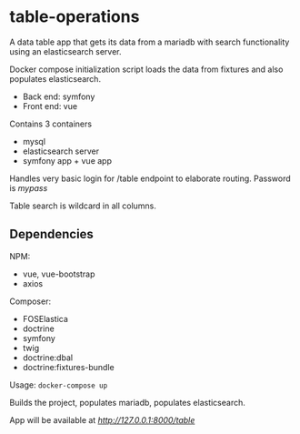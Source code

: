 # table-operations

A data table app that gets its data from a mariadb with search functionality using an elasticsearch server.

Docker compose initialization script loads the data from fixtures and also populates elasticsearch.

- Back end: symfony
- Front end: vue 

Contains 3 containers
- mysql
- elasticsearch server
- symfony app + vue app


Handles very basic login for /table endpoint to elaborate routing.
Password is *mypass*

Table search is wildcard in all columns.

## Dependencies

NPM:
- vue, vue-bootstrap
- axios

Composer:
- FOSElastica
- doctrine
- symfony
- twig
- doctrine:dbal
- doctrine:fixtures-bundle

Usage:
 ```docker-compose up``` 

Builds the project, populates mariadb, populates elasticsearch.

App will be available at *http://127.0.0.1:8000/table*


